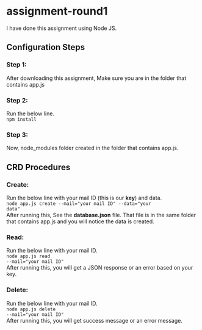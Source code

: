 # assignment-round1

I have done this assignment using Node JS.

## Configuration Steps

### Step 1:
After downloading this assignment, Make sure you are in the folder that contains app.js

### Step 2:
Run the below line.<br>
<code>npm install</code>

### Step 3:
Now, node_modules folder created in the folder that contains app.js. 

## CRD Procedures

### Create:
Run the below line with your mail ID (this is our <b>key</b>) and data. <br>
<code>node app.js create --mail="your mail ID" --data="your data"</code><br>
After running this, See the <b>database.json</b> file. That file is in the same folder that contains app.js and you will notice the data is created.

### Read:
Run the below line with your mail ID. <br>
<code>node app.js read --mail="your mail ID"</code><br>
After running this, you will get a JSON response or an error based on your key.

### Delete:
Run the below line with your mail ID.<br>
<code>node app.js delete --mail="your mail ID"</code><br>
After running this, you will get success message or an error message.
